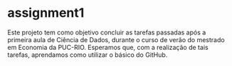 # assignment1

Este projeto tem como objetivo concluir as tarefas passadas após a primeira aula de Ciência de Dados, durante o curso de verão do mestrado em Economia da PUC-RIO. 
Esperamos que, com a realização de tais tarefas, aprendamos como utilizar o básico do GitHub.

